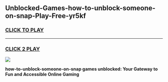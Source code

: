 
## Unblocked-Games-how-to-unblock-someone-on-snap-Play-Free-yr5kf
<h3>
<a href="https://premium76.site?title=how-to-unblock-someone-on-snap&ref=18A1">CLICK TO PLAY</a></h3>
<hr>

<h3>
<a href="https://premium76.site?title=how-to-unblock-someone-on-snap&ref=18A1">CLICK 2 PLAY</a>
  
</h3>

<a href="https://premium76.site?title=how-to-unblock-someone-on-snap&ref=18A1"><img src="https://clearcache.store/games.png"></a>


**how-to-unblock-someone-on-snap games unblocked: Your Gateway to Fun and Accessible Online Gaming**
